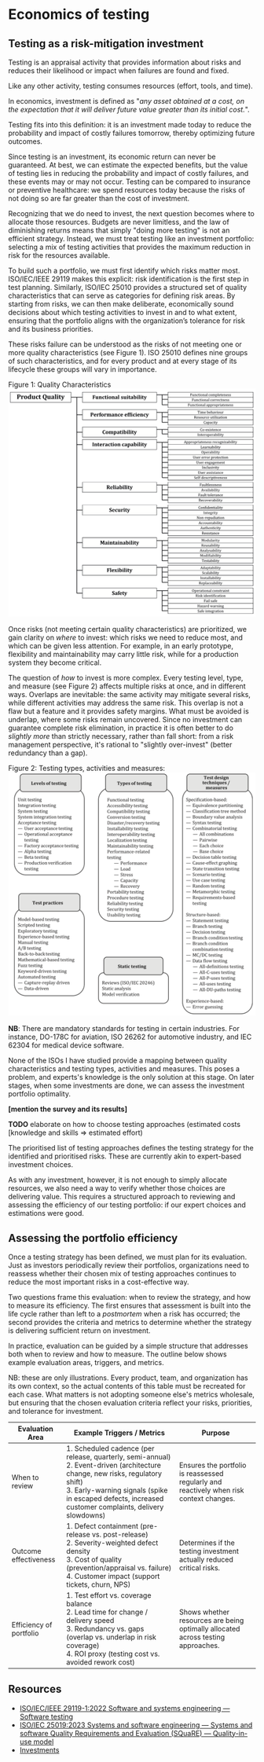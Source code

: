 # Economics of testing

## Testing as a risk-mitigation investment

Testing is an appraisal activity that provides information about risks and reduces their likelihood or impact when failures are found and fixed.

Like any other activity, testing consumes resources (effort, tools, and time).

In economics, investment is defined as "_any asset obtained at a cost, on the expectation that it will deliver future value greater than its initial cost._".

Testing fits into this definition: it is an investment made today to reduce the probability and impact of costly failures tomorrow, thereby optimizing future outcomes.

Since testing is an investment, its economic return can never be guaranteed. At best, we can estimate the expected benefits, but the value of testing lies in reducing the probability and impact of costly failures, and these events may or may not occur. Testing can be compared to insurance or preventive healthcare: we spend resources today because the risks of not doing so are far greater than the cost of investment.

Recognizing that we do need to invest, the next question becomes where to allocate those resources. Budgets are never limitless, and the law of diminishing returns means that simply "doing more testing" is not an efficient strategy. Instead, we must treat testing like an investment portfolio: selecting a mix of testing activities that provides the maximum reduction in risk for the resources available.

To build such a portfolio, we must first identify which risks matter most. ISO/IEC/IEEE 29119 makes this explicit: risk identification is the first step in test planning. Similarly, ISO/IEC 25010 provides a structured set of quality characteristics that can serve as categories for defining risk areas. By starting from risks, we can then make deliberate, economically sound decisions about which testing activities to invest in and to what extent, ensuring that the portfolio aligns with the organization’s tolerance for risk and its business priorities.

These risks failure can be understood as the risks of not meeting one or more quality characteristics (see Figure 1). ISO 25010 defines nine groups of such characteristics, and for every product and at every stage of its lifecycle these groups will vary in importance.

Figure 1: Quality Characteristics
![Figure 1, Quality Characteristics](quality_characteristics.png)

Once risks (not meeting certain quality characteristics) are prioritized, we gain clarity on _where_ to invest: which risks we need to reduce most, and which can be given less attention. For example, in an early prototype, flexibility and maintainability may carry little risk, while for a production system they become critical.

The question of _how_ to invest is more complex. Every testing level, type, and measure (see Figure 2) affects multiple risks at once, and in different ways. Overlaps are inevitable: the same activity may mitigate several risks, while different activities may address the same risk. This overlap is not a flaw but a feature and it provides safety margins. What must be avoided is underlap, where some risks remain uncovered. Since no investment can guarantee complete risk elimination, in practice it is often better to do _slightly more_ than strictly necessary, rather than fall short: from a risk management perspective, it's rational to "slightly over-invest" (better redundancy than a gap).

Figure 2: Testing types, activities and measures:
![Figure 2, Testing types, activities and measures](testing_types_activities_measures.png)

**NB**: There are mandatory standards for testing in certain industries. For instance, DO-178C for aviation, ISO 26262 for automotive industry, and IEC 62304 for medical device software.

None of the ISOs I have studied provide a mapping between quality characteristics and testing types, activities and measures. This poses a problem, and experts's knowledge is the only solution at this stage. On later stages, when some investments are done, we can assess the investment portfolio optimality.

**[mention the survey and its results]**

**TODO** elaborate on how to choose testing approaches (estimated costs [knowledge and skills => estimated effort)

The prioritised list of testing approaches defines the testing strategy for the identified and prioritised risks. These are currently akin to expert-based investment choices.

As with any investment, however, it is not enough to simply allocate resources, we also need a way to verify whether those choices are delivering value. This requires a structured approach to reviewing and assessing the efficiency of our testing portfolio: if our expert choices and estimations were good.

## Assessing the portfolio efficiency

Once a testing strategy has been defined, we must plan for its evaluation. Just as investors periodically review their portfolios, organizations need to reassess whether their chosen mix of testing approaches continues to reduce the most important risks in a cost-effective way.

Two questions frame this evaluation: when to review the strategy, and how to measure its efficiency. The first ensures that assessment is built into the life cycle rather than left to a _postmortem_ when a risk has occurred; the second provides the criteria and metrics to determine whether the strategy is delivering sufficient return on investment.

In practice, evaluation can be guided by a simple structure that addresses both when to review and how to measure. The outline below shows example evaluation areas, triggers, and metrics. 

NB: these are only illustrations. Every product, team, and organization has its own context, so the actual contents of this table must be recreated for each case. What matters is not adopting someone else's metrics wholesale, but ensuring that the chosen evaluation criteria reflect your risks, priorities, and tolerance for investment.

| Evaluation Area | Example Triggers / Metrics | Purpose |
| --------------- | -------------------------- | ------- |
| When to review  | 1. Scheduled cadence (per release, quarterly, semi-annual) <br>2. Event-driven (architecture change, new risks, regulatory shift) <br>3. Early-warning signals (spike in escaped defects, increased customer complaints, delivery slowdowns) | Ensures the portfolio is reassessed regularly and reactively when risk context changes. |
| Outcome effectiveness | 1. Defect containment (pre-release vs. post-release) <br>2. Severity-weighted defect density <br>3. Cost of quality (prevention/appraisal vs. failure) <br>4. Customer impact (support tickets, churn, NPS) | Determines if the testing investment actually reduced critical risks. |
| Efficiency of portfolio | 1. Test effort vs. coverage balance <br>2. Lead time for change / delivery speed <br>3. Redundancy vs. gaps (overlap vs. underlap in risk coverage) <br>4. ROI proxy (testing cost vs. avoided rework cost) | Shows whether resources are being optimally allocated across testing approaches. |


## Resources

- [ISO/IEC/IEEE 29119-1:2022 Software and systems engineering — Software testing](https://www.iso.org/standard/81291.html)
- [ISO/IEC 25019:2023 Systems and software engineering — Systems and software Quality Requirements and Evaluation (SQuaRE) — Quality-in-use model](https://www.iso.org/standard/78177.html)
- [Investments](https://www.financestrategists.com/wealth-management/investments/)
